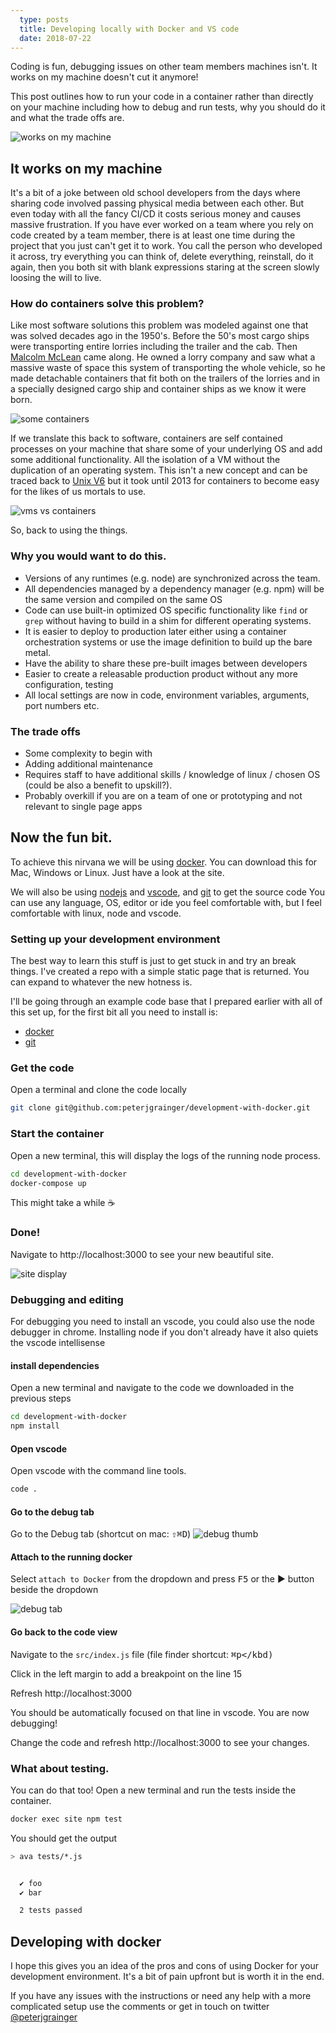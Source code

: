 ```yaml
---
  type: posts
  title: Developing locally with Docker and VS code
  date: 2018-07-22
---
```

  
Coding is fun, debugging issues on other team members machines isn't.  It works on my machine doesn't cut it anymore!

This post outlines how to run your code in a container rather than directly on your machine including how to debug and run tests, why you should do it and what the trade offs are.

![works on my machine](https://imgs.xkcd.com/comics/inexplicable.png "XKCD comic")

## It works on my machine

It's a bit of a joke between old school developers from the days where sharing code involved passing physical media between each other.   But even today with all the fancy CI/CD it costs serious money and causes massive frustration.  If you have ever worked on a team where you rely on code created by a team member, there is at least one time during the project that you just can't get it to work.  You call the person who developed it across, try everything you can think of, delete everything, reinstall, do it again, then you both sit with blank expressions staring at the screen slowly loosing the will to live.

### How do containers solve this problem?

Like most software solutions this problem was modeled against one that was solved decades ago in the 1950's.  Before the 50's most cargo ships were transporting entire lorries including the trailer and the cab.  Then [Malcolm McLean](https://en.wikipedia.org/wiki/Malcom_McLean) came along.  He owned a lorry company and saw what a massive waste of space this system of transporting the whole vehicle, so he made detachable containers that fit both on the trailers of the lorries and in a specially designed cargo ship and container ships as we know it were born.

![some containers](https://res.cloudinary.com/di4veouyn/image/upload/c_scale,e_auto_brightness,q_46:420,w_914/v1533371379/blog/frank-mckenna-252014-unsplash.webp "some containers")



If we translate this back to software, containers are self contained processes on your machine that share some of your underlying OS and add some additional functionality.  All the isolation of a VM without the duplication of an operating system.  This isn't a new concept and can be traced back to [Unix V6](https://en.wikipedia.org/wiki/Version_6_Unix) but it took until 2013 for containers to become easy for the likes of us mortals to use.

![vms vs containers](https://i.stack.imgur.com/exIhw.png "VMs vs Containers")

So, back to using the things.

### Why you would want to do this.

- Versions of any runtimes (e.g. node) are synchronized across the team.
- All dependencies managed by a dependency manager (e.g. npm) will be the same version and compiled on the same OS
- Code can use built-in optimized OS specific functionality like `find` or `grep` without having to build in a shim for different operating systems.
- It is easier to deploy to production later either using a container orchestration systems or use the image definition to build up the bare metal.
- Have the ability to share these pre-built images between developers
- Easier to create a releasable production product without any more configuration, testing 
- All local settings are now in code, environment variables, arguments, port numbers etc.

### The trade offs

- Some complexity to begin with
- Adding additional maintenance
- Requires staff to have additional skills / knowledge of linux / chosen OS (could be also a benefit to upskill?).
- Probably overkill if you are on a team of one or prototyping and not relevant to single page apps

## Now the fun bit.

To achieve this nirvana we will be using [docker](https://www.docker.com/). You can download this for Mac, Windows or Linux.  Just have a look at the site. 

We will also be using [nodejs](https://nodejs.org/en/) and [vscode](https://code.visualstudio.com/), and [git](https://git-scm.com/) to get the source code  You can use any language, OS, editor or ide you feel comfortable with, but I feel comfortable with linux, node and vscode.


### Setting up your development environment

The best way to learn this stuff is just to get stuck in and try an break things.  I've created a repo with a simple static page that is returned.  You can expand to whatever the new hotness is.

I'll be going through an example code base that I prepared earlier with all of this set up, for the first bit all you need to install is:

- [docker](https://www.docker.com/)
- [git](https://git-scm.com/)

### Get the code

Open a terminal and clone the code locally
```bash
git clone git@github.com:peterjgrainger/development-with-docker.git
```

### Start the container

Open a new terminal, this will display the logs of the running node process.
```bash
cd development-with-docker
docker-compose up
```

This might take a while ☕️

### Done!

Navigate to http://localhost:3000 to see your new beautiful site.

![site display](http://res.cloudinary.com/di4veouyn/image/upload/c_scale,f_auto,w_681/v1533375028/blog/Screen_Shot_2018-08-04_at_10.29.04.png "site display")

### Debugging and editing

For debugging you need to install an vscode, you could also use the node debugger in chrome.  Installing node if you don't already have it also quiets the vscode intellisense

#### install dependencies

Open a new terminal and navigate to the code we downloaded in the previous steps

```bash
cd development-with-docker
npm install
```

#### Open vscode

Open vscode with the command line tools.

```bash
code .
```

#### Go to the debug tab

Go to the Debug tab (shortcut on mac: <kbd>⇧</kbd><kbd>⌘</kbd><kbd>D</kbd>)
![debug thumb](http://res.cloudinary.com/di4veouyn/image/upload/t_media_lib_thumb/v1533374524/blog/Screen_Shot_2018-08-04_at_10.21.22.png "debug")

#### Attach to the running docker 
Select `attach to Docker` from the dropdown and press <kbd>F5</kbd> or the ▶️ button beside the dropdown

![debug tab](https://msdnshared.blob.core.windows.net/media/2017/09/ps1.png "debug tab")

#### Go back to the code view
Navigate to the `src/index.js` file (file finder shortcut: <kbd>⌘</kbd><kbd>p</kbd)

Click in the left margin to add a breakpoint on the line 15

Refresh http://localhost:3000 

You should be automatically focused on that line in vscode.  You are now debugging!

Change the code and refresh http://localhost:3000 to see your changes.

### What about testing.

You can do that too!  Open a new terminal and run the tests inside the container.

```bash
docker exec site npm test
```

You should get the output
```bash
> ava tests/*.js


  ✔ foo
  ✔ bar

  2 tests passed
```

## Developing with docker

I hope this gives you an idea of the pros and cons of using Docker for your development environment.  It's a bit of pain upfront but is worth it in the end.  

If you have any issues with the instructions or need any help with a more complicated setup use the comments or get in touch on twitter [@peterjgrainger](https://twitter.com/peterjgrainger)



